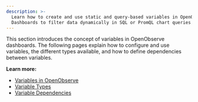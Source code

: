 ```yaml
---
description: >-
  Learn how to create and use static and query-based variables in OpenObserve
  Dashboards to filter data dynamically in SQL or PromQL chart queries.
---
```

This section introduces the concept of variables in OpenObserve dashboards. The following pages explain how to configure and use variables, the different types available, and how to define dependencies between variables.

**Learn more:** 

- [Variables in OpenObserve](../variables/variables-in-openobserve/)
- [Variable Types](../variables/variable-types/)
- [Variable Dependencies](../variables/variable-dependencies/)
